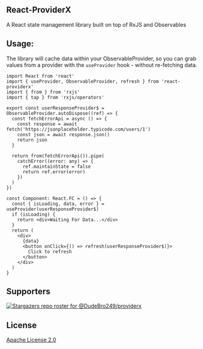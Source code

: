 ## React-ProviderX

A React state management library built on top of RxJS and Observables

## Usage:

The library will cache data within your ObservableProvider, so you can grab values from a provider with the `useProvider`
hook - without re-fetching data.

```tsx
import React from 'react'
import { useProvider, ObservableProvider, refresh } from 'react-providerx'
import { from } from 'rxjs'
import { tap } from 'rxjs/operators'

export const userResponseProvider$ = ObservableProvider.autoDispose((ref) => {
  const fetchErrorApi = async () => {
    const response = await fetch('https://jsonplaceholder.typicode.com/users/1')
    const json = await response.json()
    return json
  }

  return from(fetchErrorApi()).pipe(
    catchError((error: any) => {
      ref.maintainState = false
      return ref.error(error)
    })
  )
})

const Component: React.FC = () => {
  const { isLoading, data, error } = useProvider(userResponseProvider$)
  if (isLoading) {
    return <div>Waiting For Data...</div>
  }
  return (
    <div>
      {data}
      <button onClick={() => refresh(userResponseProvider$)}>
        Click to refresh
      </button>
    </div>
  )
}
```

## Supporters

[![Stargazers repo roster for @DudeBro249/providerx](https://reporoster.com/stars/DudeBro249/providerx)](https://github.com/providerx/providerx-js/stargazers)

## License

[Apache License 2.0](https://choosealicense.com/licenses/apache-2.0/)
